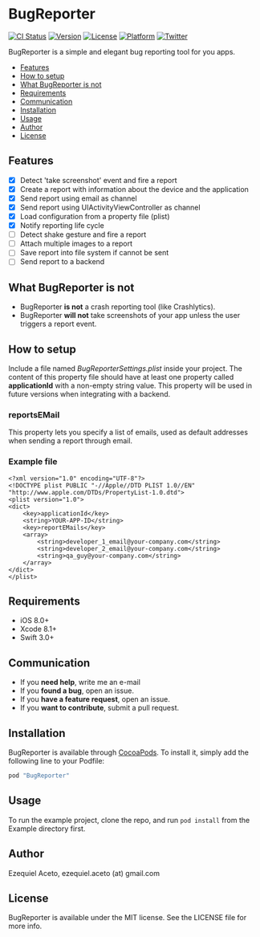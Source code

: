 # BugReporter

[![CI Status](http://img.shields.io/travis/eaceto/BugReporter.svg?style=flat)](https://travis-ci.org/eaceto/BugReporter)
[![Version](https://img.shields.io/cocoapods/v/BugReporter.svg?style=flat)](http://cocoapods.org/pods/BugReporter)
[![License](https://img.shields.io/cocoapods/l/BugReporter.svg?style=flat)](http://cocoapods.org/pods/BugReporter)
[![Platform](https://img.shields.io/cocoapods/p/BugReporter.svg?style=flat)](http://cocoapods.org/pods/BugReporter)
[![Twitter](https://img.shields.io/badge/twitter-@eaceto-blue.svg?style=flat)](http://twitter.com/eaceto)

BugReporter is a simple and elegant bug reporting tool for you apps.

- [Features](#features)
- [How to setup](#how-to-setup)
- [What BugReporter is not](#what-bugreporter-is-not)
- [Requirements](#requirements)
- [Communication](#communication)
- [Installation](#installation)
- [Usage](#usage)
- [Author](#author)
- [License](#license)

## Features

- [x] Detect 'take screenshot' event and fire a report
- [x] Create a report with information about the device and the application
- [x] Send report using email as channel
- [x] Send report using UIActivityViewController as channel
- [x] Load configuration from a property file (plist)
- [x] Notify reporting life cycle
- [ ] Detect shake gesture and fire a report
- [ ] Attach multiple images to a report
- [ ] Save report into file system if cannot be sent
- [ ] Send report to a backend

## What BugReporter is not

- BugReporter **is not** a crash reporting tool (like Crashlytics).
- BugReporter **will not** take screenshots of your app unless the user triggers a report event.

## How to setup

Include a file named *BugReporterSettings.plist* inside your project. The content of this property file should have at least one property called **applicationId** with a non-empty string value. This property will be used in future versions when integrating with a backend.

### reportsEMail
This property lets you specify a list of emails, used as default addresses when sending a report through email.

### Example file

    <?xml version="1.0" encoding="UTF-8"?>
    <!DOCTYPE plist PUBLIC "-//Apple//DTD PLIST 1.0//EN" "http://www.apple.com/DTDs/PropertyList-1.0.dtd">
    <plist version="1.0">
    <dict>
    	<key>applicationId</key>
    	<string>YOUR-APP-ID</string>
    	<key>reportEMails</key>
    	<array>
    		<string>developer_1_email@your-company.com</string>
            <string>developer_2_email@your-company.com</string>
            <string>qa_guy@your-company.com</string>        
    	</array>
    </dict>
    </plist>


## Requirements

- iOS 8.0+
- Xcode 8.1+
- Swift 3.0+

## Communication

- If you **need help**, write me an e-mail
- If you **found a bug**, open an issue.
- If you **have a feature request**, open an issue.
- If you **want to contribute**, submit a pull request.

## Installation

BugReporter is available through [CocoaPods](http://cocoapods.org). To install
it, simply add the following line to your Podfile:

```ruby
pod "BugReporter"
```

## Usage

To run the example project, clone the repo, and run `pod install` from the Example directory first.


## Author

Ezequiel Aceto, ezequiel.aceto (at) gmail.com

## License

BugReporter is available under the MIT license. See the LICENSE file for more info.
